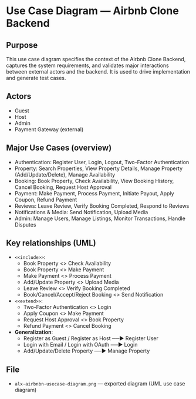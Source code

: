 # Use Case Diagram — Airbnb Clone Backend

## Purpose
This use case diagram specifies the context of the Airbnb Clone Backend, captures the system requirements, and validates major interactions between external actors and the backend. It is used to drive implementation and generate test cases.

## Actors
- Guest
- Host
- Admin
- Payment Gateway (external)

## Major Use Cases (overview)
- Authentication: Register User, Login, Logout, Two-Factor Authentication
- Property: Search Properties, View Property Details, Manage Property (Add/Update/Delete), Manage Availability
- Booking: Book Property, Check Availability, View Booking History, Cancel Booking, Request Host Approval
- Payment: Make Payment, Process Payment, Initiate Payout, Apply Coupon, Refund Payment
- Reviews: Leave Review, Verify Booking Completed, Respond to Reviews
- Notifications & Media: Send Notification, Upload Media
- Admin: Manage Users, Manage Listings, Monitor Transactions, Handle Disputes

## Key relationships (UML)
- `<<include>>`:
  - Book Property <<include>> Check Availability
  - Book Property <<include>> Make Payment
  - Make Payment <<include>> Process Payment
  - Add/Update Property <<include>> Upload Media
  - Leave Review <<include>> Verify Booking Completed
  - Book/Cancel/Accept/Reject Booking <<include>> Send Notification
- `<<extend>>`:
  - Two-Factor Authentication <<extend>> Login
  - Apply Coupon <<extend>> Make Payment
  - Request Host Approval <<extend>> Book Property
  - Refund Payment <<extend>> Cancel Booking
- **Generalization**:
  - Register as Guest / Register as Host ──► Register User
  - Login with Email / Login with OAuth ──► Login
  - Add/Update/Delete Property ──► Manage Property

## File
- `alx-airbnbn-usecase-diagram.png` — exported diagram (UML use case diagram)



